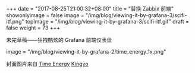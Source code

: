 ﻿+++
date = "2017-08-25T21:00:32+08:00"
title = "替换 Zabbix 前端"
showonlyimage = false
image = "/img/blog/viewing-it-by-grafana-3/scifi-itf.png"
topImage = "/img/blog/viewing-it-by-grafana-3/scifi-itf.gif"
draft = false
weight = 73
+++

未完草稿——狂拽酷炫的 Grafana 前端仪表盘
<!--more-->


image = "/img/blog/viewing-it-by-grafana-2/time_energy_1x.png"

封面图片来自 [Time Energy](https://dribbble.com/shots/1164003-Time-Energy) <a href="https://dribbble.com/Kingyo"><i class="fa fa-dribbble" aria-hidden="true"></i> Kingyo</a>
